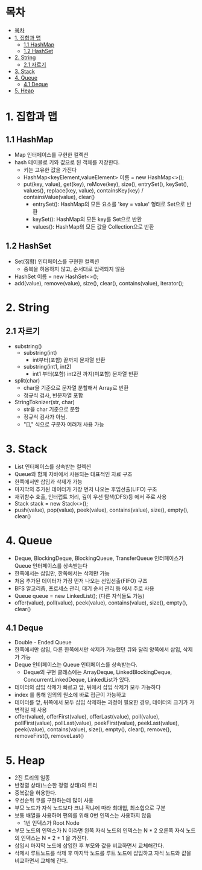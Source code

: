 # 목차
<!-- TOC -->

- [목차](#목차)
- [1. 집합과 맵](#1-집합과-맵)
  - [1.1 HashMap](#11-hashmap)
  - [1.2 HashSet](#12-hashset)
- [2. String](#2-string)
  - [2.1 자르기](#21-자르기)
- [3. Stack](#3-stack)
- [4. Queue](#4-queue)
  - [4.1 Deque](#41-deque)
- [5. Heap](#5-heap)

<!-- /TOC -->
# 1. 집합과 맵

## 1.1 HashMap
* Map 인터페이스를 구현한 컬렉션
* hash 테이블로 키와 값으로 된 객체를 저장한다.
  * 키는 고유한 값을 가진다
  * HashMap<keyElement,valueElement> 이름 = new HashMap<>();
  * put(key, value), get(key), reMove(key), size(), entrySet(), keySet(), values(), replace(key, value), containsKey(key) / containsValue(value), clear()
    * entrySet(): HashMap의 모든 요소를 'key = value' 형태로 Set으로 반환
    * keySet(): HashMap의 모든 key를 Set으로 반환
    * values(): HashMap의 모든 값을 Collection으로 반환

## 1.2 HashSet

* Set(집합) 인터페이스를 구현한 컬렉션
  * 중복을 허용하지 않고, 순서대로 입력되지 않음
* HashSet<Element> 이름 = new HashSet<>();
* add(value), remove(value), size(), clear(), contains(value), iterator(); 

# 2. String

## 2.1 자르기
* substring()
  * substring(int)
    * int부터(포함) 끝까지 문자열 반환
  * substring(int1, int2)
    * int1 부터(포함) int2전 까지(미포함) 문자열 반환
* split(char)
  * char을 기준으로 문자열 분할해서 Array로 반환
  * 정규식 검사, 빈문자열 포함
* StringToknizer(str, char)
  * str을 char 기준으로 분할
  * 정규식 검사가 아님.
  * "[]," 식으로 구분자 여러개 사용 가능
  
# 3. Stack
* List 인터페이스를 상속받는 컬렉션
* Queue와 함께 자바에서 사용되는 대표적인 자료 구조
* 한쪽에서만 삽입과 삭제가 가능
* 마지막의 추가된 데이터가 가장 먼저 나오는 후입선출(LIFO) 구조
* 재귀함수 호출, 인터럽트 처리, 깊이 우선 탐색(DFS)등 에서 주로 사용
* Stack<Element> stack = new Stack<>();
* push(value), pop(value), peek(value), contains(value), size(), empty(), clear()

# 4. Queue
* Deque, BlockingDeque, BlockingQueue, TransferQueue 인터페이스가 Queue 인터페이스를 상속받는다
* 한쪽에서는 삽입만, 한쪽에서는 삭제만 가능
* 처음 추가된 데이터가 가장 먼저 나오는 선입선출(FIFO) 구조
* BFS 알고리즘, 프로세스 관리, 대기 순서 관리 등 에서 주로 사용
* Queue<Element> queue = new LinkedList<Element>(); (다른 자식들도 가능)
* offer(value), poll(value), peek(value), contains(value), size(), empty(), clear()

## 4.1 Deque
* Double - Ended Queue
* 한쪽에서만 삽입, 다른 한쪽에서만 삭제가 가능했던 큐와 달리 양쪽에서 삽입, 삭제가 가능
* Deque 인터페이스는 Queue 인터페이스를 상속받는다.
  * Deque의 구현 클래스에는 ArrayDeque, LinkedBlockingDeque, ConcurrentLinkedDeque, LinkedList가 있다.
* 데이터의 삽입 삭제가 빠르고 앞, 뒤에서 삽입 삭제가 모두 가능하다
* index 를 통해 임의의 원소에 바로 접근이 가능하고
* 데이터를 앞, 뒤쪽에서 모두 삽입 삭제하는 과정이 필요한 경우, 데이터의 크기가 가변적일 때 사용
* offer(value), offerFirst(value), offerLast(value), poll(value), pollFirst(value), pollLast(value), peekFirst(value), peekLast(value), peek(value), contains(value), size(), empty(), clear(), remove(), removeFirst(), removeLast()

# 5. Heap
* 2진 트리의 일종
* 반정렬 상태(느슨한 정렬 상태)의 트리
* 중복값을 허용한다.
* 우선순위 큐를 구현하는데 많이 사용
* 부모 노드가 자식 노드보다 크냐 작냐에 따라 최대힙, 최소힙으로 구분
* 보통 배열을 사용하며 편의를 위해 0번 인덱스는 사용하지 않음
  * 1번 인덱스가 Root Node
* 부모 노드의 인덱스가 N 이라면 왼쪽 자식 노드의 인덱스는 N * 2 오른쪽 자식 노드의 인덱스는 N * 2 + 1 을 가진다.
* 삽입시 마지막 노드에 삽입한 후 부모와 값을 비교하면서 교체해간다.
* 삭제시 루트노드를 삭제 후 마지막 노드를 루트 노드에 삽입하고 자식 노드와 값을 비교하면서 교체해 간다.